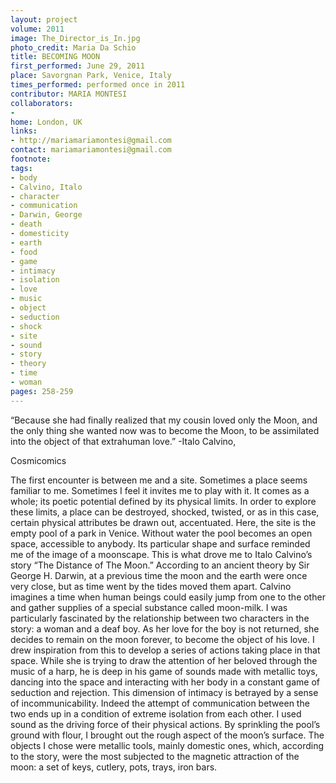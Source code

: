 ```yaml
---
layout: project
volume: 2011
image: The_Director_is_In.jpg
photo_credit: Maria Da Schio
title: BECOMING MOON
first_performed: June 29, 2011
place: Savorgnan Park, Venice, Italy
times_performed: performed once in 2011
contributor: MARIA MONTESI
collaborators:
- 
home: London, UK
links:
- http://mariamariamontesi@gmail.com
contact: mariamariamontesi@gmail.com
footnote: 
tags:
- body
- Calvino, Italo
- character
- communication
- Darwin, George
- death
- domesticity
- earth
- food
- game
- intimacy
- isolation
- love
- music
- object
- seduction
- shock
- site
- sound
- story
- theory
- time
- woman
pages: 258-259
---
```


“Because she had finally realized that my cousin loved only the Moon, and the only thing she wanted now was to become the Moon, to be assimilated into the object of that extrahuman love.” -Italo Calvino, 

Cosmicomics

The first encounter is between me and a site. Sometimes a place seems familiar to me. Sometimes I feel it invites me to play with it. It comes as a whole; its poetic potential defined by its physical limits. In order to explore these limits, a place can be destroyed, shocked, twisted, or as in this case, certain physical attributes be drawn out, accentuated. Here, the site is the empty pool of a park in Venice. Without water the pool becomes an open space, accessible to anybody. Its particular shape and surface reminded me of the image of a moonscape. This is what drove me to Italo Calvino’s story “The Distance of The Moon.” According to an ancient theory by Sir George H. Darwin, at a previous time the moon and the earth were once very close, but as time went by the tides moved them apart. Calvino imagines a time when human beings could easily jump from one to the other and gather supplies of a special substance called moon-milk. I was particularly fascinated by the relationship between two characters in the story: a woman and a deaf boy. As her love for the boy is not returned, she decides to remain on the moon forever, to become the object of his love. I drew inspiration from this to develop a series of actions taking place in that space. While she is trying to draw the attention of her beloved through the music of a harp, he is deep in his game of sounds made with metallic toys, dancing into the space and interacting with her body in a constant game of seduction and rejection. This dimension of intimacy is betrayed by a sense of incommunicability. Indeed the attempt of communication between the two ends up in a condition of extreme isolation from each other. I used sound as the driving force of their physical actions. By sprinkling the pool’s ground with flour, I brought out the rough aspect of the moon’s surface. The objects I chose were metallic tools, mainly domestic ones, which, according to the story, were the most subjected to the magnetic attraction of the moon: a set of keys, cutlery, pots, trays, iron bars.

